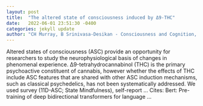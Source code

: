 ```yaml
---
layout: post
title:  "The altered state of consciousness induced by Δ9-THC"
date:   2022-06-01 23:51:30 -0400
categories: jekyll update
author: "CH Murray, B Srinivasa-Desikan - Consciousness and Cognition, 2022"
---
```

Altered states of consciousness (ASC) provide an opportunity for researchers to study the neurophysiological basis of changes in phenomenal experience. Δ9-tetrahydrocannabinol (THC) is the primary psychoactive constituent of cannabis, however whether the effects of THC include ASC features that are shared with other ASC induction mechanisms, such as classical psychedelics, has not been systematically addressed. We used survey (11D-ASC; State Mindfulness), self-report … Cites: ‪Bert: Pre-training of deep bidirectional transformers for language …‬